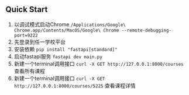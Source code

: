 ## Quick Start

1. 以调试模式启动Chrome `/Applications/Google\ Chrome.app/Contents/MacOS/Google\ Chrome --remote-debugging-port=9222`
2. 先登录到任一学校平台
3. 安装依赖 `pip install "fastapi[standard]"`
4. 启动fastapi服务 `fastapi dev main.py`
5. 新建一个terminal调用接口 `curl -X GET http://127.0.0.1:8000/courses` 查看所有课程
6. 新建一个terminal调用接口 `curl -X GET http://127.0.0.1:8000/courses/5225` 查看课程详情
